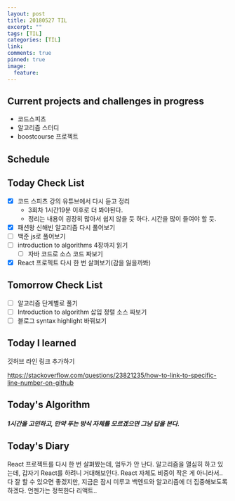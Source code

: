 ```yaml
---
layout: post
title: 20180527 TIL
excerpt: ""
tags: [TIL]
categories: [TIL]
link:
comments: true
pinned: true
image:
  feature:
---
```


## Current projects and challenges in progress

- 코드스피츠
- 알고리즘 스터디
- boostcourse 프로젝트

## Schedule



## Today Check List

- [x] 코드 스피츠 강의 유튜브에서 다시 듣고 정리
  - 3회차 1시간19분 이후로 더 봐야된다.
  - 정리는 내용이 굉장히 많아서 쉽지 않을 듯 하다. 시간을 많이 들여야 할 듯.
- [x] 패션왕 신해빈 알고리즘 다시 풀어보기
- [ ] 백준 js로 풀어보기
- [ ] introduction to algorithms 4장까지 읽기
  - [ ] 자바 코드로 소스 코드 짜보기
- [x] React 프로젝트 다시 한 번 살펴보기(감을 잃을까봐)

## Tomorrow Check List

- [ ] 알고리즘 단계별로 풀기
- [ ] Introduction to algorithm 삽입 정렬 소스 짜보기
- [ ] 블로그 syntax highlight 바꿔보기

## Today I learned

깃허브 라인 링크 추가하기

https://stackoverflow.com/questions/23821235/how-to-link-to-specific-line-number-on-github

## Today's Algorithm

##### 1시간을 고민하고, 만약 푸는 방식 자체를 모르겠으면 그냥 답을 본다.



## Today's Diary

React 프로젝트를 다시 한 번 살펴봤는데, 엄두가 안 난다. 알고리즘을 열심히 하고 있는데, 갑자기 React를 하려니 거대해보인다. React 자체도 비중이 작은 게 아니라서.. 다 잘 할 수 있으면 좋겠지만, 지금은 잠시 미루고 백엔드와 알고리즘에 더 집중해보도록하겠다. 언젠가는 정복한다 리액트..